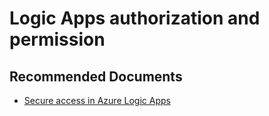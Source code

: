 <properties
    pageTitle="Logic Apps authorization and permission"
    description="Logic Apps authorization and permission"
    service="microsoft.logicapps"
    resource="logicapps"
    authors="TobyTu"
    ms.author="mquian"
    displayOrder=""
    selfHelpType="generic"
    supportTopicIds="32677644"
    resourceTags=""
    productPesIds="15791"
    cloudEnvironments="public, Fairfax"
    articleId="oli02tg3-836d-421c-b919-f924c12f1e9f"
	ownershipId="Compute_LogicApps"
/>

# Logic Apps authorization and permission

## **Recommended Documents**

* [Secure access in Azure Logic Apps](https://docs.microsoft.com/azure/logic-apps/logic-apps-securing-a-logic-app)

